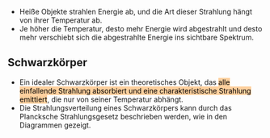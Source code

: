 - Heiße Objekte strahlen Energie ab, und die Art dieser Strahlung hängt von ihrer Temperatur ab.
- Je höher die Temperatur, desto mehr Energie wird abgestrahlt und desto mehr verschiebt sich die abgestrahlte Energie ins sichtbare Spektrum.
## Schwarzkörper
- Ein idealer Schwarzkörper ist ein theoretisches Objekt, das <mark style="background: #FFB86CA6;">alle einfallende Strahlung absorbiert und eine charakteristische Strahlung emittiert</mark>, die nur von seiner Temperatur abhängt.
- Die Strahlungsverteilung eines Schwarzkörpers kann durch das Plancksche Strahlungsgesetz beschrieben werden, wie in den Diagrammen gezeigt.